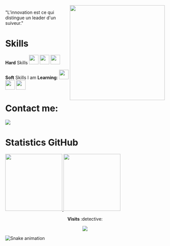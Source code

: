 <img width = "300px" height = "300px" align = "right" src="https://i.imgur.com/HKu9yNc.png"/>


"L'innovation est ce qui distingue un leader d'un suiveur."

<h1> Skills </h1>

<b>Hard</b> Skills
<img src="https://cdn.jsdelivr.net/gh/devicons/devicon/icons/html5/html5-original.svg" width="30" height="30"/>
<img src="https://cdn.jsdelivr.net/gh/devicons/devicon/icons/css3/css3-original.svg" width="30" height="30"/>
<img src="https://cdn.jsdelivr.net/gh/devicons/devicon/icons/javascript/javascript-original.svg" width="30" height="30"/>



<b>Soft</b> Skills I am <b>Learning</b>:
<img src="https://cdn.jsdelivr.net/gh/devicons/devicon/icons/nodejs/nodejs-original.svg" width="30" height="30"/>
<img src="https://cdn.jsdelivr.net/gh/devicons/devicon/icons/mysql/mysql-original.svg" width="30" height="30"/>
<img src="https://cdn.jsdelivr.net/gh/devicons/devicon/icons/react/react-original.svg" width="30" height="30"/>

<h1>Contact me: </h1>
<div>
<a href="https://www.instagram.com/vitor_pd7/" target="_blank"><img src="https://img.shields.io/badge/-Instagram-%23E4405F?style=for-the-badge&logo=instagram&logoColor=white" target="_blank"></a>   
  
</div>

<h1> Statistics GitHub </h1>

<div>
<a href="https://github.com/vitor-dalmora"> 
<img height="180em" src="https://github-readme-stats.vercel.app/api/top-langs/?username=vitor-dalmora&layout=compact&langs_count=7&theme=tokyonight"/>
<img height="180em" src="https://github-readme-stats.vercel.app/api?username=vitor-dalmora&show_icons=true&theme=tokyonight&include_all_commits=true&count_private=true"/></a>
</div>

   <p align="center"><strong> Visits </strong> :detective: <br>
<p align="center"> 
   <img alingn="center" src="https://profile-counter.glitch.me/vitor-dalmora/count.svg" />
</p> 

![Snake animation](https://github.com/vitor-dalmora/vitor-dalmora/blob/output/github-contribution-grid-snake.svg)
